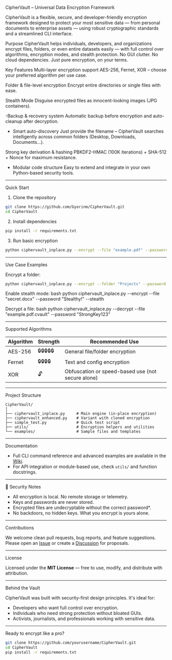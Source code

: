  CipherVault – Universal Data Encryption Framework

CipherVault is a flexible, secure, and developer-friendly encryption framework designed to protect your most sensitive data — from personal documents to enterprise assets — using robust cryptographic standards and a streamlined CLI interface.

Purpose
CipherVault helps individuals, developers, and organizations encrypt files, folders, or even entire datasets easily — with full control over algorithms, encryption modes, and stealth protection. No GUI clutter. No cloud dependencies. Just pure encryption, on your terms.

 Key Features
Multi-layer encryption support
  AES-256, Fernet, XOR – choose your preferred algorithm per use case.

Folder & file-level encryption 
  Encrypt entire directories or single files with ease.

Stealth Mode
  Disguise encrypted files as innocent-looking images (JPG containers).

-Backup & recovery system 
  Automatic backup before encryption and auto-cleanup after decryption.

- Smart auto-discovery 
  Just provide the filename – CipherVault searches intelligently across common folders (Desktop, Downloads, Documents…).

Strong key derivation & hashing
  PBKDF2-HMAC (100K iterations) + SHA-512 + Nonce for maximum resistance.

- Modular code structure 
  Easy to extend and integrate in your own Python-based security tools.

---

Quick Start

 1. Clone the repository
```bash
git clone https://github.com/Gyorinm/CipherVault.git
cd CipherVault
```

 2. Install dependencies
```bash
pip install -r requirements.txt
```

 3. Run basic encryption
```bash
python ciphervault_inplace.py --encrypt --file "example.pdf" --password "StrongKey123"
```

---

Use Case Examples

Encrypt a folder:
```bash
python ciphervault_inplace.py --encrypt --folder "Projects" --password "MyFolderKey"
```

Enable stealth mode:
bash
python ciphervault_inplace.py --encrypt --file "secret.docx" --password "Stealthy!" --stealth


 Decrypt a file:
bash
python ciphervault_inplace.py --decrypt --file "example.pdf.cvault" --password "StrongKey123"


---

Supported Algorithms

| Algorithm  | Strength        | Recommended Use        |
|------------|------------------|--------------------------|
| AES-256    | 🔒🔒🔒🔒🔒   | General file/folder encryption |
| Fernet     | 🔒🔒🔒🔒     | Text and config encryption     |
| XOR        | 🔓             | Obfuscation or speed-based use (not secure alone) |

---

Project Structure

```
CipherVault/
│
├── ciphervault_inplace.py     # Main engine (in-place encryption)
├── ciphervault_enhanced.py    # Variant with cloned encryption
├── simple_test.py             # Quick test script
├── utils/                     # Encryption helpers and utilities
└── examples/                  # Sample files and templates
```

---

Documentation

- Full CLI command reference and advanced examples are available in the [Wiki](https://github.com/Gyorinm/CipherVault/wiki).
- For API integration or module-based use, check `utils/` and function docstrings.

---

🧪 Security Notes

- All encryption is local. No remote storage or telemetry.
- Keys and passwords are never stored.
- Encrypted files are undecryptable without the correct password*.
- No backdoors, no hidden keys. What you encrypt is yours alone.

---

Contributions

We welcome clean pull requests, bug reports, and feature suggestions. Please open an [Issue](https://github.com/Gyorinm/CipherVault/issues) or create a [Discussion](https://github.com/Gyorinm/CipherVault/discussions) for proposals.

---

 License

Licensed under the **MIT License** — free to use, modify, and distribute with attribution.

---

Behind the Vault

CipherVault was built with security-first design principles. It's ideal for:
- Developers who want full control over encryption.
- Individuals who need strong protection without bloated GUIs.
- Activists, journalists, and professionals working with sensitive data.

---

Ready to encrypt like a pro?

```bash
git clone https://github.com/yourusername/CipherVault.git
cd CipherVault
pip install -r requirements.txt
```


